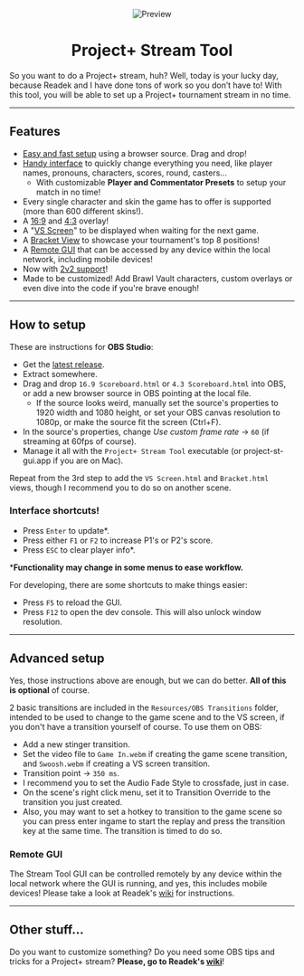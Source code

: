 
<p align="center">

  <img src="https://github.com/Motobug/Smashing-Grounds-Stream-Tool/blob/master/Preview.png" alt="Preview">
  
</p>

<h1 align="center">Project+ Stream Tool</h1>

So you want to do a Project+ stream, huh? Well, today is your lucky day, because Readek and I have done tons of work so you don’t have to! With this tool, you will be able to set up a Project+ tournament stream in no time.

---

## Features
- [Easy and fast setup](https://file.garden/Zf2bnkmk1CN8FNMM/Setup.mp4) using a browser source. Drag and drop!
- [Handy interface](https://file.garden/Zf2bnkmk1CN8FNMM/GUIDemo.mp4) to quickly change everything you need, like player names, pronouns, characters, scores, round, casters...
  - With customizable **Player and Commentator Presets** to setup your match in no time!
- Every single character and skin the game has to offer is supported (more than 600 different skins!).
- A [16:9](https://raw.githubusercontent.com/ilikepizza107/Project-Plus-Stream-Tool/master/Git%20Images/16-9.png) and [4:3](https://raw.githubusercontent.com/ilikepizza107/Project-Plus-Stream-Tool/master/Git%20Images/4-3.png) overlay!
- A "[VS Screen](https://file.garden/Zf2bnkmk1CN8FNMM/VSDemo.mp4)" to be displayed when waiting for the next game.
- A [Bracket View](https://raw.githubusercontent.com/ilikepizza107/Project-Plus-Stream-Tool/master/Git%20Images/BracketPreview.png) to showcase your tournament's top 8 positions!
- A [Remote GUI](https://raw.githubusercontent.com/ilikepizza107/Project-Plus-Stream-Tool/master/Git%20Images/RemoteGUI.png) that can be accessed by any device within the local network, including mobile devices!
- Now with [2v2 support](https://raw.githubusercontent.com/ilikepizza107/Project-Plus-Stream-Tool/master/Git%20Images/2v2.png)!
- Made to be customized! Add Brawl Vault characters, custom overlays or even dive into the code if you're brave enough!

---

## How to setup
These are instructions for **OBS Studio**:
- Get the [latest release](https://github.com/ilikepizza107/Project-Plus-Stream-Tool/releases).
- Extract somewhere.
- Drag and drop `16.9 Scoreboard.html` or `4.3 Scoreboard.html` into OBS, or add a new browser source in OBS pointing at the local file.
  - If the source looks weird, manually set the source's properties to 1920 width and 1080 height, or set your OBS canvas resolution to 1080p, or make the source fit the screen (Ctrl+F).
- In the source's properties, change *Use custom frame rate* -> `60` (if streaming at 60fps of course).
- Manage it all with the `Project+ Stream Tool` executable (or project-st-gui.app if you are on Mac).

Repeat from the 3rd step to add the `VS Screen.html` and `Bracket.html` views, though I recommend you to do so on another scene.

### Interface shortcuts!
- Press `Enter` to update*.
- Press either `F1` or `F2` to increase P1's or P2's score.
- Press `ESC` to clear player info*.

***Functionality may change in some menus to ease workflow.**

For developing, there are some shortcuts to make things easier:
- Press `F5` to reload the GUI.
- Press `F12` to open the dev console. This will also unlock window resolution.

---

## Advanced setup
Yes, those instructions above are enough, but we can do better. **All of this is optional** of course.
 
2 basic transitions are included in the `Resources/OBS Transitions` folder, intended to be used to change to the game scene and to the VS screen, if you don't have a transition yourself of course. To use them on OBS:
- Add a new stinger transition.
- Set the video file to `Game In.webm` if creating the game scene transition, and `Swoosh.webm` if creating a VS screen transition.
- Transition point -> `350 ms`.
- I recommend you to set the Audio Fade Style to crossfade, just in case.
- On the scene's right click menu, set it to Transition Override to the transition you just created.
- Also, you may want to set a hotkey to transition to the game scene so you can press enter ingame to start the replay and press the transition key at the same time. The transition is timed to do so.

### Remote GUI

The Stream Tool GUI can be controlled remotely by any device within the local network where the GUI is running, and yes, this includes mobile devices! Please take a look at Readek's [wiki](https://github.com/Readek/RoA-Stream-Tool/wiki/8.-Remote-GUI) for instructions.

---

## Other stuff...
Do you want to customize something? Do you need some OBS tips and tricks for a Project+ stream? **Please, go to Readek's [wiki](https://github.com/Readek/RoA-Stream-Control/wiki)**!

